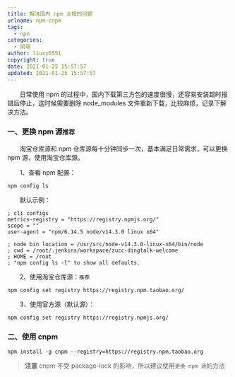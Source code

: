 ```yaml
---
title: 解决国内 npm 太慢的问题
urlname: npm-cnpm
tags:
  - npm
categories:
  - 前端
author: liuxy0551
copyright: true
date: 2021-01-25 15:57:57
updated: 2021-01-25 15:57:57
---
```


&emsp;&emsp;日常使用 npm 的过程中，国内下载第三方包的速度很慢，还容易安装超时报错后停止，这时候需要删除 node_modules 文件重新下载，比较麻烦，记录下解决方法。

<!--more-->


### 一、更换 npm 源`推荐`

&emsp;&emsp;淘宝仓库源和 npm 仓库源每十分钟同步一次，基本满足日常需求，可以更换 npm 源，使用淘宝仓库源。

&emsp;&emsp;1、查看 npm 配置：

```
npm config ls
```

&emsp;&emsp;默认示例：

```
; cli configs
metrics-registry = "https://registry.npmjs.org/"
scope = ""
user-agent = "npm/6.14.5 node/v14.3.0 linux x64"

; node bin location = /usr/src/node-v14.3.0-linux-x64/bin/node
; cwd = /root/.jenkins/workspace/zucc-dingtalk-welcome
; HOME = /root
; "npm config ls -l" to show all defaults.
```


&emsp;&emsp;2、使用淘宝仓库源：`推荐`

```
npm config set registry https://registry.npm.taobao.org/
```

&emsp;&emsp;3、使用官方源（默认源）：

```
npm config set registry https://registry.npmjs.org/
```


### 二、使用 cnpm

```
npm install -g cnpm --registry=https://registry.npm.taobao.org
```

>**注意**
>  cnpm 不受 package-lock 的影响，所以建议使用`更换 npm 源`的方法
